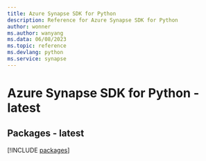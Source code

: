 ```yaml
---
title: Azure Synapse SDK for Python
description: Reference for Azure Synapse SDK for Python
author: wonner
ms.author: wanyang
ms.data: 06/08/2023
ms.topic: reference
ms.devlang: python
ms.service: synapse
---
```

# Azure Synapse SDK for Python - latest
## Packages - latest
[!INCLUDE [packages](synapse-index.md)]